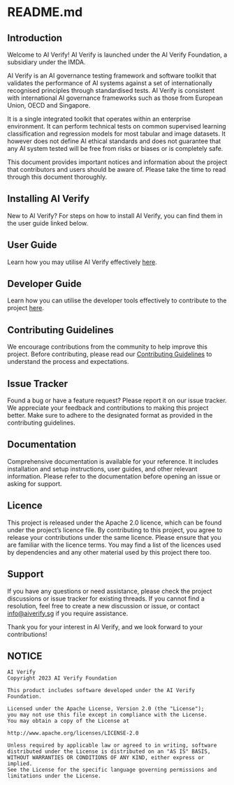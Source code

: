 # README.md

## Introduction

Welcome to AI Verify! AI Verify is launched under the AI Verify Foundation, a subsidiary under the IMDA.

AI Verify is an AI governance testing framework and software toolkit that validates the performance of AI systems against a set of internationally recognised principles through standardised tests. AI Verify is consistent with international AI governance frameworks such as those from European Union, OECD and Singapore.

It is a single integrated toolkit that operates within an enterprise environment. It can perform technical tests on common supervised learning classification and regression models for most tabular and image datasets. It however does not define AI ethical standards and does not guarantee that any AI system tested will be free from risks or biases or is completely safe.

This document provides important notices and information about the project that contributors and users should be aware of. Please take the time to read through this document thoroughly. 

## Installing AI Verify

New to AI Verify? For steps on how to install AI Verify, you can find them in the user guide linked below.

## User Guide

Learn how you may utilise AI Verify effectively [here](https://imda-btg.github.io/aiverify-user-guide-docs/getting-started/source-code-setup/).

## Developer Guide

Learn how you can utilise the developer tools effectively to contribute to the project [here](https://imda-btg.github.io/aiverify-developer-tools/getting_started/start_here/).

## Contributing Guidelines

We encourage contributions from the community to help improve this project. Before contributing, please read our [Contributing Guidelines](https://www.notionhttps://github.com/IMDA-BTG/aiverify-developer-tools/blob/main/Contributor.md.so/CONTRIBUTING.md) to understand the process and expectations.

## Issue Tracker

Found a bug or have a feature request? Please report it on our issue tracker. We appreciate your feedback and contributions to making this project better. Make sure to adhere to the designated format as provided in the contributing guidelines.

## Documentation

Comprehensive documentation is available for your reference. It includes installation and setup instructions, user guides, and other relevant information. Please refer to the documentation before opening an issue or asking for support.

## Licence

This project is released under the Apache 2.0 licence, which can be found under the project’s licence file. By contributing to this project, you agree to release your contributions under the same licence. Please ensure that you are familiar with the licence terms. You may find a list of the licences used by dependencies and any other material used by this project there too.

## Support

If you have any questions or need assistance, please check the project discussions or issue tracker for existing threads. If you cannot find a resolution, feel free to create a new discussion or issue, or contact info@aiverify.sg if you require assistance.

Thank you for your interest in AI Verify, and we look forward to your contributions!

## NOTICE

```
AI Verify
Copyright 2023 AI Verify Foundation

This product includes software developed under the AI Verify Foundation.

Licensed under the Apache License, Version 2.0 (the "License");
you may not use this file except in compliance with the License.
You may obtain a copy of the License at

http://www.apache.org/licenses/LICENSE-2.0

Unless required by applicable law or agreed to in writing, software
distributed under the License is distributed on an "AS IS" BASIS,
WITHOUT WARRANTIES OR CONDITIONS OF ANY KIND, either express or implied.
See the License for the specific language governing permissions and
limitations under the License.
```